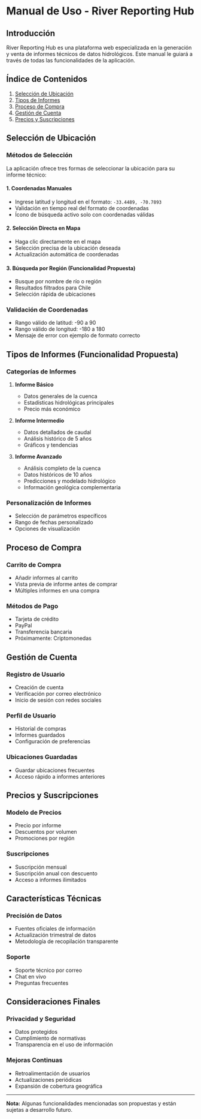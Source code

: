 # Manual de Uso - River Reporting Hub

## Introducción
River Reporting Hub es una plataforma web especializada en la generación y venta de informes técnicos de datos hidrológicos. Este manual le guiará a través de todas las funcionalidades de la aplicación.

## Índice de Contenidos
1. [Selección de Ubicación](#selección-de-ubicación)
2. [Tipos de Informes](#tipos-de-informes)
3. [Proceso de Compra](#proceso-de-compra)
4. [Gestión de Cuenta](#gestión-de-cuenta)
5. [Precios y Suscripciones](#precios-y-suscripciones)

## Selección de Ubicación

### Métodos de Selección
La aplicación ofrece tres formas de seleccionar la ubicación para su informe técnico:

#### 1. Coordenadas Manuales
- Ingrese latitud y longitud en el formato: `-33.4489, -70.7893`
- Validación en tiempo real del formato de coordenadas
- Ícono de búsqueda activo solo con coordenadas válidas

#### 2. Selección Directa en Mapa
- Haga clic directamente en el mapa
- Selección precisa de la ubicación deseada
- Actualización automática de coordenadas

#### 3. Búsqueda por Región (Funcionalidad Propuesta)
- Busque por nombre de río o región
- Resultados filtrados para Chile
- Selección rápida de ubicaciones

### Validación de Coordenadas
- Rango válido de latitud: -90 a 90
- Rango válido de longitud: -180 a 180
- Mensaje de error con ejemplo de formato correcto

## Tipos de Informes (Funcionalidad Propuesta)

### Categorías de Informes
1. **Informe Básico**
   - Datos generales de la cuenca
   - Estadísticas hidrológicas principales
   - Precio más económico

2. **Informe Intermedio**
   - Datos detallados de caudal
   - Análisis histórico de 5 años
   - Gráficos y tendencias

3. **Informe Avanzado**
   - Análisis completo de la cuenca
   - Datos históricos de 10 años
   - Predicciones y modelado hidrológico
   - Información geológica complementaria

### Personalización de Informes
- Selección de parámetros específicos
- Rango de fechas personalizado
- Opciones de visualización

## Proceso de Compra

### Carrito de Compra
- Añadir informes al carrito
- Vista previa de informe antes de comprar
- Múltiples informes en una compra

### Métodos de Pago
- Tarjeta de crédito
- PayPal
- Transferencia bancaria
- Próximamente: Criptomonedas

## Gestión de Cuenta

### Registro de Usuario
- Creación de cuenta
- Verificación por correo electrónico
- Inicio de sesión con redes sociales

### Perfil de Usuario
- Historial de compras
- Informes guardados
- Configuración de preferencias

### Ubicaciones Guardadas
- Guardar ubicaciones frecuentes
- Acceso rápido a informes anteriores

## Precios y Suscripciones

### Modelo de Precios
- Precio por informe
- Descuentos por volumen
- Promociones por región

### Suscripciones
- Suscripción mensual
- Suscripción anual con descuento
- Acceso a informes ilimitados

## Características Técnicas

### Precisión de Datos
- Fuentes oficiales de información
- Actualización trimestral de datos
- Metodología de recopilación transparente

### Soporte
- Soporte técnico por correo
- Chat en vivo
- Preguntas frecuentes

## Consideraciones Finales

### Privacidad y Seguridad
- Datos protegidos
- Cumplimiento de normativas
- Transparencia en el uso de información

### Mejoras Continuas
- Retroalimentación de usuarios
- Actualizaciones periódicas
- Expansión de cobertura geográfica

---

**Nota:** Algunas funcionalidades mencionadas son propuestas y están sujetas a desarrollo futuro.

